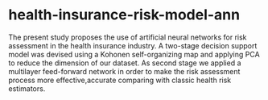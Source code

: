 # health-insurance-risk-model-ann


The present study proposes the use of artificial neural networks for risk assessment in the health insurance industry. A two-stage decision support model was devised using a Kohonen self-organizing map and applying PCA to reduce the dimension of our dataset. As second stage we applied a multilayer feed-forward network in order to make the risk assessment process more effective,accurate comparing with classic health risk estimators. 
